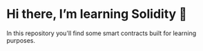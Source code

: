 # Hi there, I’m learning Solidity 👋

In this repository you'll find some smart contracts built for learning purposes.
